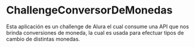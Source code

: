 # ChallengeConversorDeMonedas
Esta aplicación es un challenge de Alura el cual consume una API que nos brinda conversiones de moneda, la cual es usada para efectuar tipos de cambio de distintas monedas.
